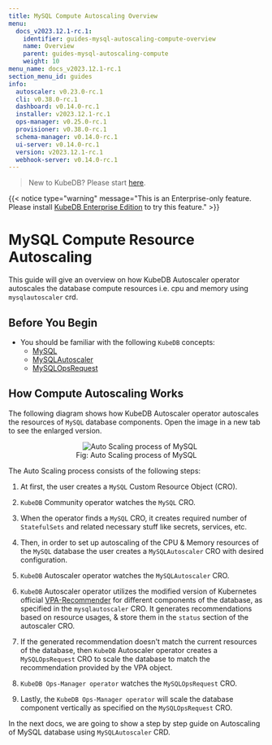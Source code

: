 ```yaml
---
title: MySQL Compute Autoscaling Overview
menu:
  docs_v2023.12.1-rc.1:
    identifier: guides-mysql-autoscaling-compute-overview
    name: Overview
    parent: guides-mysql-autoscaling-compute
    weight: 10
menu_name: docs_v2023.12.1-rc.1
section_menu_id: guides
info:
  autoscaler: v0.23.0-rc.1
  cli: v0.38.0-rc.1
  dashboard: v0.14.0-rc.1
  installer: v2023.12.1-rc.1
  ops-manager: v0.25.0-rc.1
  provisioner: v0.38.0-rc.1
  schema-manager: v0.14.0-rc.1
  ui-server: v0.14.0-rc.1
  version: v2023.12.1-rc.1
  webhook-server: v0.14.0-rc.1
---
```


> New to KubeDB? Please start [here](/docs/v2023.12.1-rc.1/README).

{{< notice type="warning" message="This is an Enterprise-only feature. Please install [KubeDB Enterprise Edition](/docs/v2023.12.1-rc.1/setup/install/enterprise) to try this feature." >}}

# MySQL Compute Resource Autoscaling

This guide will give an overview on how KubeDB Autoscaler operator autoscales the database compute resources i.e. cpu and memory using `mysqlautoscaler` crd.

## Before You Begin

- You should be familiar with the following `KubeDB` concepts:
  - [MySQL](/docs/v2023.12.1-rc.1/guides/mysql/concepts/mysqldatabase)
  - [MySQLAutoscaler](/docs/v2023.12.1-rc.1/guides/mysql/concepts/autoscaler)
  - [MySQLOpsRequest](/docs/v2023.12.1-rc.1/guides/mysql/concepts/opsrequest)

## How Compute Autoscaling Works

The following diagram shows how KubeDB Autoscaler operator autoscales the resources of `MySQL` database components. Open the image in a new tab to see the enlarged version.

<figure align="center">
  <img alt="Auto Scaling process of MySQL" src="/docs/v2023.12.1-rc.1/guides/mysql/autoscaler/compute/overview/images/compute-autoscaling.jpg">
<figcaption align="center">Fig: Auto Scaling process of MySQL</figcaption>
</figure>

The Auto Scaling process consists of the following steps:

1. At first, the user creates a `MySQL` Custom Resource Object (CRO).

2. `KubeDB` Community operator watches the `MySQL` CRO.

3. When the operator finds a `MySQL` CRO, it creates required number of `StatefulSets` and related necessary stuff like secrets, services, etc.

4. Then, in order to set up autoscaling of the CPU & Memory resources of the `MySQL` database the user creates a `MySQLAutoscaler` CRO with desired configuration.

5. `KubeDB` Autoscaler operator watches the `MySQLAutoscaler` CRO.

6. `KubeDB` Autoscaler operator utilizes the modified version of Kubernetes official [VPA-Recommender](https://github.com/kubernetes/autoscaler/tree/master/vertical-pod-autoscaler/pkg) for different components of the database, as specified in the `mysqlautoscaler` CRO.
It generates recommendations based on resource usages, & store them in the `status` section of the autoscaler CRO.

7. If the generated recommendation doesn't match the current resources of the database, then `KubeDB` Autoscaler operator creates a `MySQLOpsRequest` CRO to scale the database to match the recommendation provided by the VPA object.

8. `KubeDB Ops-Manager operator` watches the `MySQLOpsRequest` CRO.

9. Lastly, the `KubeDB Ops-Manager operator` will scale the database component vertically as specified on the `MySQLOpsRequest` CRO.

In the next docs, we are going to show a step by step guide on Autoscaling of MySQL database using `MySQLAutoscaler` CRD.

